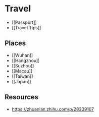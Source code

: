 # Travel


- [[Passport]]
- [[Travel Tips]]


## Places

- [[Wuhan]]
- [[Hangzhou]]
- [[Suzhou]]
- [[Macau]]
- [[Taiwan]]
- [[Japan]]


## Resources

- https://zhuanlan.zhihu.com/p/28339107

